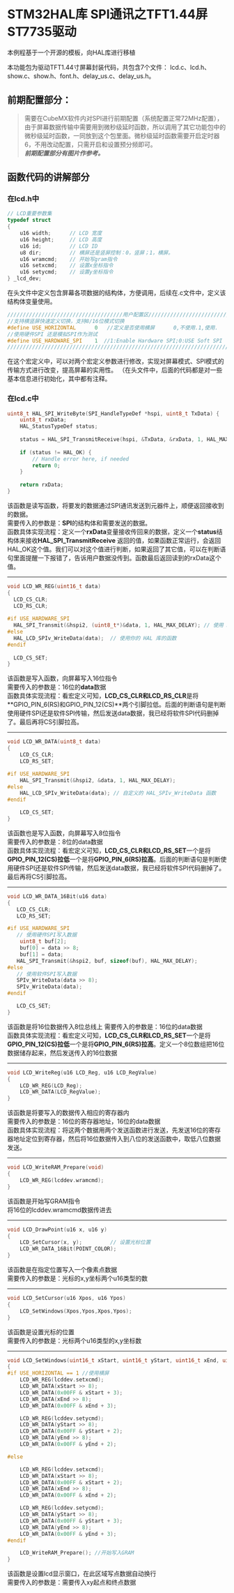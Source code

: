 # STM32HAL库 SPI通讯之TFT1.44屏ST7735驱动
本例程基于一个开源的模板，向HAL库进行移植

本功能包为驱动TFT1.44寸屏幕封装代码，共包含7个文件：
lcd.c、lcd.h、show.c、show.h、font.h、delay_us.c、delay_us.h。

## 前期配置部分：
>需要在CubeMX软件内对SPI进行前期配置（系统配置正常72MHz配置），由于屏幕数据传输中需要用到微秒级延时函数，所以调用了其它功能包中的微秒级延时函数，一同放到这个包里面。微秒级延时函数需要开启定时器6，不用改动配置，只需开启和设置预分频即可。  
***前期配置部分有图片作参考。***
## 函数代码的讲解部分
### 在lcd.h中
```c
// LCD重要参数集
typedef struct
{
    u16 width;      // LCD 宽度
    u16 height;     // LCD 高度
    u16 id;         // LCD ID
    u8 dir;         // 横屏还是竖屏控制：0，竖屏；1，横屏。
    u16 wramcmd;    // 开始写gram指令
    u16 setxcmd;    // 设置x坐标指令
    u16 setycmd;    // 设置y坐标指令
} _lcd_dev;
```
在头文件中定义包含屏幕各项数据的结构体，方便调用，后续在.c文件中，定义该结构体变量使用。 
```c
/////////////////////////////////////用户配置区///////////////////////////////////	 
//支持横竖屏快速定义切换，支持8/16位模式切换
#define USE_HORIZONTAL  	0	//定义是否使用横屏 		0,不使用.1,使用.
//使用硬件SPI 还是模拟SPI作为测试
#define USE_HARDWARE_SPI    1  //1:Enable Hardware SPI;0:USE Soft SPI
//////////////////////////////////////////////////////////////////////////////////	 
```
在这个宏定义中，可以对两个宏定义参数进行修改，实现对屏幕模式、SPI模式的传输方式进行改变，提高屏幕的实用性。  （在头文件中，后面的代码都是对一些基本信息进行初始化，其中都有注释。  
### 在lcd.c中
```c
uint8_t HAL_SPI_WriteByte(SPI_HandleTypeDef *hspi, uint8_t TxData) {
    uint8_t rxData;
    HAL_StatusTypeDef status;
    
    status = HAL_SPI_TransmitReceive(hspi, &TxData, &rxData, 1, HAL_MAX_DELAY);
    
    if (status != HAL_OK) {
        // Handle error here, if needed
        return 0;
    }
    
    return rxData;
}
```
该函数是读写函数，将要发的数据通过SPI通讯发送到元器件上，顺便返回接收到的数据。  
需要传入的参数是：**SPI**的结构体和需要发送的数据。  
函数具体实现流程：定义一个**rxData**变量接收传回来的数据，定义一个**status**结构体来接收**HAL_SPI_TransmitReceive** 返回的值，如果函数正常运行，会返回HAL_OK这个值。我们可以对这个值进行判断，如果返回了其它值，可以在判断语句里面提醒一下报错了，告诉用户数据没传到。函数最后返回读到的rxData这个值。  
___
```c
void LCD_WR_REG(uint16_t data)
{ 
  LCD_CS_CLR;
  LCD_RS_CLR;
  
#if USE_HARDWARE_SPI
  HAL_SPI_Transmit(&hspi2, (uint8_t*)&data, 1, HAL_MAX_DELAY); // 使用 HAL 库的 SPI 传输函数
#else
  HAL_LCD_SPIv_WriteData(data);  // 使用你的 HAL 库的函数
#endif
  
  LCD_CS_SET;
}
```
该函数是写入函数，向屏幕写入16位指令  
需要传入的参数是：16位的**data**数据  
函数具体实现流程：看宏定义可知，**LCD_CS_CLR和LCD_RS_CLR**是将**GPIO_PIN_6(RS)和GPIO_PIN_12(CS)**两个引脚拉低。后面的判断语句是判断使用硬件SPI还是软件SPI传输，然后发送data数据，我已经将软件SPI代码删掉了。最后再将CS引脚拉高。  
___
```c
void LCD_WR_DATA(uint8_t data)
{
    LCD_CS_CLR;
    LCD_RS_SET;

#if USE_HARDWARE_SPI
    HAL_SPI_Transmit(&hspi2, &data, 1, HAL_MAX_DELAY);
#else
    HAL_LCD_SPIv_WriteData(data); // 自定义的 HAL_SPIv_WriteData 函数
#endif

    LCD_CS_SET;
}
```
该函数也是写入函数，向屏幕写入8位指令  
需要传入的参数是：8位的data数据  
函数具体实现流程：看宏定义可知，**LCD_CS_CLR和LCD_RS_SET**一个是将**GPIO_PIN_12(CS)拉低**一个是将**GPIO_PIN_6(RS)拉高**。后面的判断语句是判断使用硬件SPI还是软件SPI传输，然后发送data数据，我已经将软件SPI代码删掉了。最后再将CS引脚拉高。   
___
```c
void LCD_WR_DATA_16Bit(u16 data)
{	
   LCD_CS_CLR;
   LCD_RS_SET;

#if USE_HARDWARE_SPI   
   // 使用硬件SPI写入数据
	uint8_t buf[2];
	buf[0] = data >> 8;
	buf[1] = data;
   HAL_SPI_Transmit(&hspi2, buf, sizeof(buf), HAL_MAX_DELAY);
#else
   // 使用软件SPI写入数据
   SPIv_WriteData(data >> 8);
   SPIv_WriteData(data);
#endif 

   LCD_CS_SET;
}
```
该函数是将16位数据传入8位总线上
需要传入的参数是：16位的data数据  
函数具体实现流程：看宏定义可知，**LCD_CS_CLR和LCD_RS_SET**一个是将**GPIO_PIN_12(CS)拉低**一个是将**GPIO_PIN_6(RS)拉高**。定义一个8位数组把16位数据储存起来，然后发送传入的16位数据   
___
```c
void LCD_WriteReg(u16 LCD_Reg, u16 LCD_RegValue)
{	
	LCD_WR_REG(LCD_Reg);  
	LCD_WR_DATA(LCD_RegValue);
}	   
```
该函数是将要写入的数据传入相应的寄存器内  
需要传入的参数是：16位的寄存器地址，16位的data数据  
函数具体实现流程：将这两个数据用两个发送函数进行发送，先发送16位的寄存器地址定位到寄存器，然后将16位数据传入到八位的发送函数中，取低八位数据发送。
___
```c
void LCD_WriteRAM_Prepare(void)
{
	LCD_WR_REG(lcddev.wramcmd);
}
```
该函数是开始写GRAM指令  
将16位的lcddev.wramcmd数据传进去  
___
```c
void LCD_DrawPoint(u16 x, u16 y)
{
	LCD_SetCursor(x, y);         // 设置光标位置
	LCD_WR_DATA_16Bit(POINT_COLOR);
}
```
该函数是在指定位置写入一个像素点数据  
需要传入的参数是：光标的x,y坐标两个u16类型的数  
___
```c
void LCD_SetCursor(u16 Xpos, u16 Ypos)
{	  	    			
	LCD_SetWindows(Xpos,Ypos,Xpos,Ypos);
} 	
```
该函数是设置光标的位置  
需要传入的参数是：光标两个u16类型的x,y坐标数  
___
```c
void LCD_SetWindows(uint16_t xStart, uint16_t yStart, uint16_t xEnd, uint16_t yEnd)
{
#if USE_HORIZONTAL == 1 //使用横屏
	LCD_WR_REG(lcddev.setxcmd);
	LCD_WR_DATA(xStart >> 8);
	LCD_WR_DATA(0x00FF & xStart + 3);
	LCD_WR_DATA(xEnd >> 8);
	LCD_WR_DATA(0x00FF & xEnd + 3);

	LCD_WR_REG(lcddev.setycmd);
	LCD_WR_DATA(yStart >> 8);
	LCD_WR_DATA(0x00FF & yStart + 2);
	LCD_WR_DATA(yEnd >> 8);
	LCD_WR_DATA(0x00FF & yEnd + 2);

#else

	LCD_WR_REG(lcddev.setxcmd);
	LCD_WR_DATA(xStart >> 8);
	LCD_WR_DATA(0x00FF & xStart + 2);
	LCD_WR_DATA(xEnd >> 8);
	LCD_WR_DATA(0x00FF & xEnd + 2);

	LCD_WR_REG(lcddev.setycmd);
	LCD_WR_DATA(yStart >> 8);
	LCD_WR_DATA(0x00FF & yStart + 3);
	LCD_WR_DATA(yEnd >> 8);
	LCD_WR_DATA(0x00FF & yEnd + 3);
#endif

	LCD_WriteRAM_Prepare(); //开始写入GRAM				
}
```
该函数是设置lcd显示窗口，在此区域写点数据自动换行  
需要传入的参数是：需要传入xy起点和终点数据  
